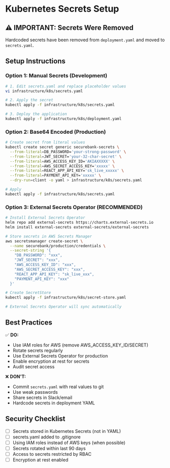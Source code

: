# Kubernetes Secrets Setup

## ⚠️ IMPORTANT: Secrets Were Removed

Hardcoded secrets have been removed from `deployment.yaml` and moved to `secrets.yaml`.

## Setup Instructions

### Option 1: Manual Secrets (Development)

```bash
# 1. Edit secrets.yaml and replace placeholder values
vi infrastructure/k8s/secrets.yaml

# 2. Apply the secret
kubectl apply -f infrastructure/k8s/secrets.yaml

# 3. Deploy the application
kubectl apply -f infrastructure/k8s/deployment.yaml
```

### Option 2: Base64 Encoded (Production)

```bash
# Create secret from literal values
kubectl create secret generic securebank-secrets \
  --from-literal=DB_PASSWORD='your-strong-password' \
  --from-literal=JWT_SECRET='your-32-char-secret' \
  --from-literal=AWS_ACCESS_KEY_ID='AKIAXXXXX' \
  --from-literal=AWS_SECRET_ACCESS_KEY='xxxxx' \
  --from-literal=REACT_APP_API_KEY='sk_live_xxxxx' \
  --from-literal=PAYMENT_API_KEY='xxxxx' \
  --dry-run=client -o yaml > infrastructure/k8s/secrets.yaml

# Apply
kubectl apply -f infrastructure/k8s/secrets.yaml
```

### Option 3: External Secrets Operator (RECOMMENDED)

```bash
# Install External Secrets Operator
helm repo add external-secrets https://charts.external-secrets.io
helm install external-secrets external-secrets/external-secrets

# Store secrets in AWS Secrets Manager
aws secretsmanager create-secret \
  --name securebank/production/credentials \
  --secret-string '{
    "DB_PASSWORD": "xxx",
    "JWT_SECRET": "xxx",
    "AWS_ACCESS_KEY_ID": "xxx",
    "AWS_SECRET_ACCESS_KEY": "xxx",
    "REACT_APP_API_KEY": "sk_live_xxx",
    "PAYMENT_API_KEY": "xxx"
  }'

# Create SecretStore
kubectl apply -f infrastructure/k8s/secret-store.yaml

# External Secrets Operator will sync automatically
```

## Best Practices

✅ **DO:**
- Use IAM roles for AWS (remove AWS_ACCESS_KEY_ID/SECRET)
- Rotate secrets regularly
- Use External Secrets Operator for production
- Enable encryption at rest for secrets
- Audit secret access

❌ **DON'T:**
- Commit `secrets.yaml` with real values to git
- Use weak passwords
- Share secrets in Slack/email
- Hardcode secrets in deployment YAML

## Security Checklist

- [ ] Secrets stored in Kubernetes Secrets (not in YAML)
- [ ] secrets.yaml added to .gitignore
- [ ] Using IAM roles instead of AWS keys (when possible)
- [ ] Secrets rotated within last 90 days
- [ ] Access to secrets restricted by RBAC
- [ ] Encryption at rest enabled
